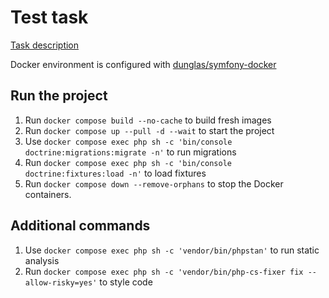 # Test task

[Task description](https://github.com/vshmakov/test-task-2023-10-20/blob/master/docs/task.md)

Docker environment is configured with [dunglas/symfony-docker](https://github.com/dunglas/symfony-docker)

## Run the project

1. Run `docker compose build --no-cache` to build fresh images
2. Run `docker compose up --pull -d --wait` to start the project
3. Use `docker compose exec php sh -c 'bin/console doctrine:migrations:migrate -n'` to run migrations
4. Run `docker compose exec php sh -c 'bin/console doctrine:fixtures:load -n'` to load fixtures
5. Run `docker compose down --remove-orphans` to stop the Docker containers.

## Additional commands

1. Use `docker compose exec php sh -c 'vendor/bin/phpstan'` to run static analysis
2. Run `docker compose exec php sh -c 'vendor/bin/php-cs-fixer fix --allow-risky=yes'` to style code
